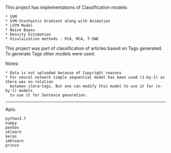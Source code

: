 
This project has implementations of Classification models:

	* SVM
	* SVM-Stochastic Gradient along with Animation
	* LSTM Model
	* Naive Bayes
	* Density Estimation
	* Visulaization methods : PCA, MCA, T-SNE


This project was part of classification of articles based on Tags generated. To generate Tags other models were used. 

Notes: 

	* Data is not uploaded because of Copyright reasons
	* For neural network simple sequential model has been used (1-by-1) as there was no relation 
	  between itera-tags. But one can modify this model to use it for (n-by-1) models 
	  to use it for Sentence genaration.

****************************************************************************************************
Apis:

    python3.7
    numpy
    pandas
    sklearn
    keras
    imblearn
    prince
